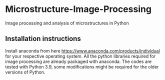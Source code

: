 # Microstructure-Image-Processing
Image processing and analysis of microstructures in Python

## Installation instructions

Install anaconda from here https://www.anaconda.com/products/individual for your respective operating system. All the python libraries required for image processing are already packaged with anaconda. The codes are tested with Python 3.9, some modifications might be required for the older versions of Python.
